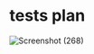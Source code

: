 # tests plan
![Screenshot (268)](https://user-images.githubusercontent.com/94339884/156774137-006e473d-15ce-4236-b011-8467a141ed6f.png)

